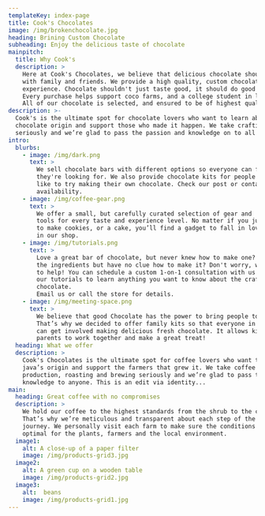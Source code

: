 ```yaml
---
templateKey: index-page
title: Cook's Chocolates
image: /img/brokenchocolate.jpg
heading: Brining Custom Chocolate
subheading: Enjoy the delicious taste of chocolate
mainpitch:
  title: Why Cook's
  description: >
    Here at Cook's Chocolates, we believe that delicious chocolate should be shared
    with family and friends. We provide a high quality, custom chocolate chocolate
    experience. Chocolate shouldn't just taste good, it should do good as well.
    Every purchase helps support coco farms, and a college student in love with chocolate.
    All of our chocolate is selected, and ensured to be of highest quality.
description: >-
  Cook's is the ultimate spot for chocolate lovers who want to learn about their
  chocolate origin and support those who made it happen. We take crafting chocolate
  seriously and we’re glad to pass the passion and knowledge on to all interested.
intro:
  blurbs:
    - image: /img/dark.png
      text: >
        We sell chocolate bars with different options so everyone can find What
        they're looking for. We also provide chocolate kits for people who would
        like to try making their own chocolate. Check our post or contact us directly for current
        availability.
    - image: /img/coffee-gear.png
      text: >
        We offer a small, but carefully curated selection of gear and
        tools for every taste and experience level. No matter if you just want
        to make cookies, or a cake, you’ll find a gadget to fall in love with
        in our shop.
    - image: /img/tutorials.png
      text: >
        Love a great bar of chocolate, but never knew how to make one? Have all
        the ingredients but have no clue how to make it? Don't worry, we’re here
        to help! You can schedule a custom 1-on-1 consultation with us or follow
        our tutorials to learn anything you want to know about the craft of
        chocolate.
        Email us or call the store for details.
    - image: /img/meeting-space.png
      text: >
        We believe that good Chocolate has the power to bring people together.
        That’s why we decided to offer family kits so that everyone in the family
        can get involved making delicious fresh chocolate. It allows kids and
        parents to work together and make a great treat!
  heading: What we offer
  description: >
    Cook's Chocolates is the ultimate spot for coffee lovers who want to learn about their
    java’s origin and support the farmers that grew it. We take coffee
    production, roasting and brewing seriously and we’re glad to pass that
    knowledge to anyone. This is an edit via identity...
main:
  heading: Great coffee with no compromises
  description: >
    We hold our coffee to the highest standards from the shrub to the cup.
    That’s why we’re meticulous and transparent about each step of the coffee’s
    journey. We personally visit each farm to make sure the conditions are
    optimal for the plants, farmers and the local environment.
  image1:
    alt: A close-up of a paper filter
    image: /img/products-grid3.jpg
  image2:
    alt: A green cup on a wooden table
    image: /img/products-grid2.jpg
  image3:
    alt:  beans
    image: /img/products-grid1.jpg
---
```

